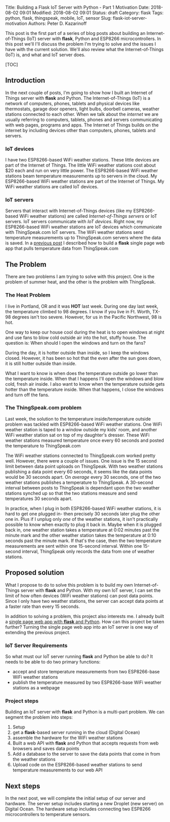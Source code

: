 Title: Building a Flask IoT Server with Python - Part 1 Motivation
Date: 2018-08-02 09:01
Modified: 2018-08-02 09:01
Status: draft
Category: flask
Tags: python, flask, thingspeak, mobile, IoT, sensor
Slug: flask-iot-server-motivation
Authors: Peter D. Kazarinoff

This post is the first part of a series of blog posts about building an Internet-of-Things (IoT) server with **flask**, Python and ESP8266 microcontrollers. In this post we'll I'll discuss the problem I'm trying to solve and the issues I have with the current solution. We'll also review what the Internet-of-Things (IoT) is, and what and IoT server does.

[TOC]

## Introduction

In the next couple of posts, I'm going to show how I built an Internet of Things server with **flask** and Python. The Internet-of-Things (IoT) is a network of computers, phones, tablets and physical devices like thermostats, garage door openers, light bulbs, doorbell cameras, weather stations connected to each other. When we talk about the _internet_ we are usually referring to computers, tablets, phones and servers communicating with web pages, programs and apps. The Internet of Things builds on the internet by including devices other than computers, phones, tablets and servers. 

### IoT devices

I have two ESP8266-based WiFi weather stations. These little devices are part of the Internet of Things. The little WiFi weather stations cost about $20 each and run on very little power. The ESP8266-based WiFi weather stations beam temperature measurements up to servers in the cloud. My ESP8266-based WiFi weather stations are part of the Internet of Things. My WiFi weather stations are called IoT devices.

### IoT servers

Servers that interact with Internet-of-Things devices (like my ESP8266-based WiFi weather stations) are called _Internet-of-Things servers_ or IoT servers. IoT servers communicate with _IoT devices_.  Right now, my ESP8266-based WiFi weather stations are IoT devices which communicate with ThingSpeak.com IoT servers. The WiFi weather stations send temperature measurements up to ThingSpeak.com servers where the data is saved. In a [previous post]({filename}/posts/flask/flask_single_page_app.md) I described how to build a **flask** single page web app that pulls temperature data from ThingSpeak.com

## The Problem 

There are two problems I am trying to solve with this project. One is the problem of summer heat, and the other is the problem with ThingSpeak.

### The Heat Problem

I live in Portland, OR and it was **HOT** last week. During one day last week, the temperature climbed to 98 degrees. I know if you live in Ft. Worth, TX- 98 degrees isn't too severe. However, for us in the Pacific Northwest, 98 is hot.

One way to keep our house cool during the heat is to open windows at night and use fans to blow cold outside air into the hot, stuffy house. The question is: When should I open the windows and turn on the fans? 

During the day, it is hotter outside than inside, so I keep the windows closed. However, it has been so hot that the even after the sun goes down, it is still hotter outside than inside. 

What I want to know is when does the temperature outside go lower than the temperature inside. When that I happens I'll open the windows and blow cold, fresh air inside. I also want to know when the temperature outside gets hotter than the temperature inside. When that happens, I close the windows and turn off the fans.

### The ThingSpeak.com problem

Last week, the solution to the temperature inside/temperature outside problem was tackled with ESP8266-based WiFi weather stations. One WiFi weather station is taped to a window outside my kids' room, and another WiFi weather station sat on top of my daughter's dresser. These WiFi weather stations measured temperature once every 60 seconds and posted the temperature to ThingSpeak.com

The WiFi weather stations connected to ThingSpeak.com worked pretty well. However, there were a couple of issues. One issue is the 15 second limit between data point uploads on ThingSpeak. With two weather stations publishing a data point every 60 seconds, it seems like the data points would be 30 seconds apart. On _average_ every 30 seconds, one of the two weather stations publishes a temperature to ThingSpeak. A 30-second interval between posts to ThingSpeak is dependant upon the two weather stations synched up so that the two stations measure and send temperatures 30 seconds apart. 

In practice, when I plug in both ESP8266-based WiFi weather stations, it is hard to get one plugged in- then precisely 30 seconds later plug the other one in. Plus if I unplug only _one_ of the weather stations, it isn't practically possible to know when exactly to plug it back in. Maybe when it is plugged back in, one weather station takes a temperature at 0:02 minutes past the minute mark and the other weather station takes the temperature at 0:10 seconds past the minute mark. If that's the case, then the two temperature measurements are sent within one 15-second interval.  Within one 15-second interval, ThingSpeak only records the data from one of weather stations.

## Proposed solution

What I propose to do to solve this problem is to build my own Internet-of-Things server with **flask** and Python. With my own IoT server, I can set the limit of how often devices (WiFi weather stations) can post data points. Since I only have two weather stations, the server can accept data points at a faster rate than every 15 seconds. 

In addition to solving a problem, this project also interests me. I already built a [single page web app with **flask** and Python]({filename}/posts/flask/flask_single_page_app.md). How can this project be taken further? Turning the single page web app into an IoT server is one way of extending the previous project.

### IoT Server Requirements

So what must our IoT server running **flask** and Python be able to do? It needs to be able to do two primary functions:

 * accept and store temperature measurements from two ESP8266-base WiFi weather stations
 * publish the temperature measured by two ESP8266-base WiFi weather stations as a webpage

### Project steps

Building an IoT server with **flask** and Python is a multi-part problem. We can segment the problem into steps:

1. Setup
  1. get a **flask**-based server running in the cloud (Digital Ocean)
  2. assemble the hardware for the WiFi weather stations
2. Built a web API with **flask** and Python that accepts requests from web browsers and saves data points
3. Add a database to the server to save the data points that come in from the weather stations
4. Upload code on the ESP8266-based weather stations to send temperature measurements to our web API 

## Next steps

In the next post, we will complete the initial setup of our server and hardware. The server setup includes starting a new Droplet (new server) on Digital Ocean. The hardware setup includes connecting two ESP8266 microcontrollers to temperature sensors.



